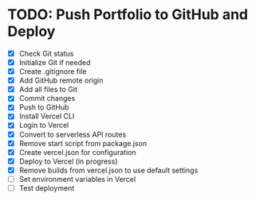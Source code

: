 # TODO: Push Portfolio to GitHub and Deploy

- [x] Check Git status
- [x] Initialize Git if needed
- [x] Create .gitignore file
- [x] Add GitHub remote origin
- [x] Add all files to Git
- [x] Commit changes
- [x] Push to GitHub
- [x] Install Vercel CLI
- [x] Login to Vercel
- [x] Convert to serverless API routes
- [x] Remove start script from package.json
- [x] Create vercel.json for configuration
- [x] Deploy to Vercel (in progress)
- [x] Remove builds from vercel.json to use default settings
- [ ] Set environment variables in Vercel
- [ ] Test deployment
